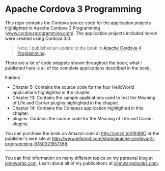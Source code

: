 # Apache Cordova 3 Programming

This repo contains the Cordova source code for the application projects highlighted in Apache Cordova 3 Programming (www.cordovaprogramming.com). The application projects included herein were created using Cordova 3.0.

> Note: I published an update to the book in [Apache Cordova 4 Programming](https://github.com/johnwargo/ac4p). 

There are a lot of code snippets shown throughout the book; what I published here is all of the complete applications described in the book.

Folders:

* Chapter 5: Contains the source code for the four HelloWorld applications highlighted in the chapter.
* Chapter 13: Contains the sample applications used to test the Meaning of Life and Carrier plugins highlighted in the chapter.
* Chapter 14: Contains the Compass application highlighted in this chapter.
* plugins: Contains the source code for the Meaning of Life and Carrier plugins.

You can purchase the book on Amazon.com at http://amzn.to/IRhB8C or the publisher's web site at http://www.informit.com/store/apache-cordova-3-programming-9780321957368. 

---

You can find information on many different topics on my personal blog at [johnwargo.com](https://www.johnwargo.com). Learn about all of my publications at [johnwargobooks.com](https://johnwargobooks.com).
